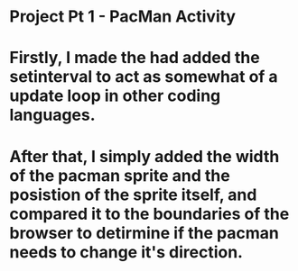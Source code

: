 # Project Pt 1 - PacMan Activity

# Firstly, I made the had added the setinterval to act as somewhat of a update loop in other coding languages.
# After that, I simply added the width of the pacman sprite and the posistion of the sprite itself, and compared it to the boundaries of the browser to detirmine if the pacman needs to change it's direction.